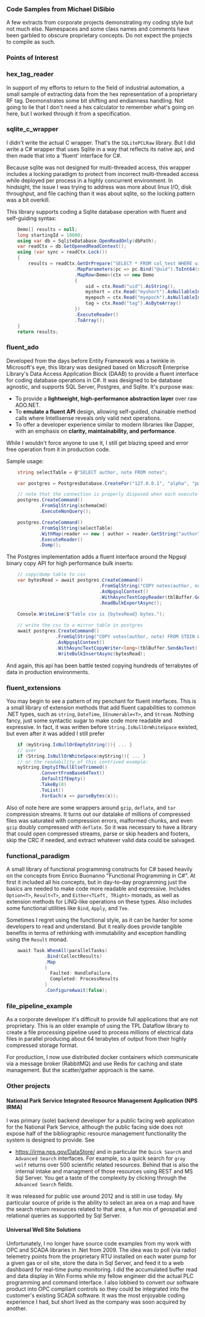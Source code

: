 ### Code Samples from Michael DiSibio

A few extracts from corporate projects demonstrating my coding style but not much else. Namespaces and some class names and comments have been garbled to obscure proprietary concepts. Do not expect the projects to compile as such.

### Points of Interest

### hex_tag_reader

In support of my efforts to return to the field of industrial automation, a small sample of extracting data from the hex representation of a proprietary RF tag. Deomonstrates some bit shifting and endianness handling. Not going to lie that I don't need a hex calculator to remember what's going on here, but I worked through it from a specification.

### sqlite_c_wrapper

I didn't write the actual C wrapper. That's the `SQLitePCLRaw` library. But I did write a C# wrapper that uses Sqlite in a way that reflects its native api, and then made that into a 'fluent' interface for C#. 

Because sqlite was not designed for multi-threaded access, this wrapper includes a locking paradigm to protect from incorrect multi-threaded access while deployed per process in a highly concurrent environment. In hindsight, the issue I was trying to address was more about linux I/O, disk throughput, and file caching than it was about sqlite, so the locking pattern was a bit overkill. 

This library supports coding a Sqlite database operation with fluent and self-guiding syntax:

```csharp
    Demo[] results = null;
    long startingId = 10000;
    using var db = SqliteDatabase.OpenReadOnly(dbPath);
    var readCtx = db.GetOpenedReadContext();
    using (var sync = readCtx.Lock())
    {
    	results = readCtx.GetOrPrepare("SELECT * FROM col_test WHERE uid = @uid;")
                         .MapParameters(pc => pc.Bind("@uid").ToInt64(startingId))
    					 .MapRow<Demo>(ctx => new Demo
    					 {
    						 uid = ctx.Read("uid").AsString(),
    						 myshort = ctx.Read("myshort").AsNullableInt16(),
    						 myepoch = ctx.Read("myepoch").AsNullableInt64(),
    						 tag = ctx.Read("tag").AsByteArray()
    					 })
    					 .ExecuteReader()
    					 .ToArray();
    }
    return results;
```

### fluent_ado

Developed from the days before Entity Framework was a twinkle in Microsoft's eye, this library was designed based on Microsoft Enterprise Library's Data Access Application Block (DAAB) to provide a fluent interface for coding database operations in C#. It was designed to be database agnostic, and supports SQL Server, Postgres, and Sqlite. It's purpose was:
- To provide a **lightweight, high-performance abstraction layer** over raw ADO.NET.
- To **emulate a fluent API** design, allowing self-guided, chainable method calls where Intellisense reveals only valid next operations.
- To offer a developer experience similar to modern libraries like Dapper, with an emphasis on **clarity, maintainability, and performance**.

While I wouldn't force anyone to use it, I still get blazing speed and error free operation from it in production code.

Sample usage:

```csharp
    string selectTable = @"SELECT author, note FROM notes";

    var postgres = PostgresDatabase.CreateFor("127.0.0.1", "alpha", "p@ssw0rd");

    // note that the connection is properly disposed when each execute block is exited
	postgres.CreateCommand()
			.FromSqlString(schemaCmd)
			.ExecuteNonQuery();

	postgres.CreateCommand()
			.FromSqlString(selectTable)
			.WithMap(reader => new { author = reader.GetString("author"), note = reader.GetString("note") })
			.ExecuteReader()
			.Dump();
```

The Postgres implementation adds a fluent interface around the Npgsql binary copy API for high performance bulk inserts:

```csharp
	// copy/dump table to csv
	var bytesRead = await postgres.CreateCommand()
						          .FromSqlString("COPY notes(author, note) TO STDIN WITH (FORMAT csv, DELIMITER ',')")
								  .AsNpgsqlContext()
								  .WithAsyncTextCopyReader(tblBuffer.GetAsText)
								  .ReadBulkExportAsync();

	Console.WriteLine($"Table csv is {bytesRead} bytes.");
	
	// write the csv to a mirror table in postgres
	await postgres.CreateCommand()
	              .FromSqlString("COPY votes(author, note) FROM STDIN WITH (FORMAT csv, DELIMITER ',')")
				  .AsNpgsqlContext()
				  .WithAsyncTextCopyWriter<long>(tblBuffer.SendAsText)
				  .WriteBulkInsertAsync(bytesRead);
```
And again, this api has been battle tested copying hundreds of terrabytes of data in production environments.

### fluent_extensions

You may begin to see a pattern of my penchant for fluent interfaces. This is a small library of extension methods that add fluent capabilities to common .NET types, such as `string`, `DateTime`, `IEnumerable<T>`, and `Stream`. Nothing fancy, just some syntactic sugar to make code more readable and expressive. In fact, it was written before `String.IsNullOrWhiteSpace` existed, but even after it was added I still prefer
```csharp
    if (myString.IsNullOrEmptyString()){ ... }
    // over
    if (String.IsNullOrWhiteSpace(myString)){ ... }
    // or the readability of this contrived example:
    myString.EmptyIfNullElseTrimmed()
            .ConvertFromBase64Text()
            .DefaultIfEmpty()
            .TakeBy(8)
            .ToList()
            .ForEach(x => parseBytes(x));
```

Also of note here are some wrappers around `gzip`, `deflate`, and `tar` compression streams. It turns out our datalake of millions of compressed files was saturated with compression errors, malformed chunks, and even `gzip` doubly compressed with `deflate`. So it was necessary to have a library that could open compressed streams, parse or skip headers and footers, skip the CRC if needed, and extract whatever valid data could be salvaged. 

### functional_paradigm

A small library of functional programming constructs for C# based heavily on the concepts from Enrico Buonanno "Functional Programming in C#". At first it included all his concepts, but in day-to-day programming just the basics are needed to make code more readable and expressive. Includes `Option<T>`, `Result<T>`, and `Either<TLeft, TRight>` monads, as well as extension methods for LINQ-like operations on these types. Also includes some functional utilities like `Bind`, `Apply`, and `Tee`. 

Sometimes I regret using the functional style, as it can be harder for some developers to read and understand. But it really does provide tangible benefits in terms of rethinking with immutability and exception handling using the `Result` monad.

```csharp
	await Task.WhenAll(parallelTasks)
			  .Bind(CollectResults)
			  .Map
			  (
				Faulted: HandleFailure,
				Completed: ProcessResults
			  )
			  .ConfigureAwait(false);
```

### file_pipeline_example

As a corporate developer it's difficult to provide full applications that are not proprietary. This is an older example of using the TPL Dataflow library to create a file processing pipeline used to process millions of electrical data files in parallel producing about 64 terabytes of output from their highly compressed storage format.

For production, I now use distributed docker containers which communicate via a message broker (RabbitMQ) and use Redis for caching and state management. But the scatter/gather approach is the same.

### Other projects

#### National Park Service Integrated Resource Management Application (NPS IRMA)

I was primary (sole) backend developer for a public facing web application for the National Park Service, although the public facing side does not expose half of the bibliographic resource management functionality the system is designed to provide. See 
- https://irma.nps.gov/DataStore/ and in particular the `Quick Search` and `Advanced Search` interfaces. For example, so a quick search for `gray wolf` returns over 500 scientific related resources. Behind that is also the internal intake and managment of those resources using REST and MS Sql Server. You get a taste of the complexity by clicking through the `Advanced Search` fields.

It was released for public use around 2012 and is still in use today. My particular source of pride is the ability to select an area on a map and have the search return resources related to that area, a fun mix of geospatial and relational queries as supported by Sql Server.

#### Universal Well Site Solutions

Unfortunately, I no longer have source code examples from my work with OPC and SCADA libraries in .Net from 2009. The idea was to poll (via radio) telemetry points from the proprietary RTU installed on each water pump for a given gas or oil site, store the data in Sql Server, and feed it to a web dashboard for real-time pump monitoring. I did the accumulated buffer read and data display in Win Forms while my fellow engineer did the actual PLC programming and command interface. I also lobbied to convert our software product into OPC compliant controls so they could be integrated into the customer's existing SCADA software. It was the most enjoyable coding experience I had, but short lived as the company was soon acquired by another.